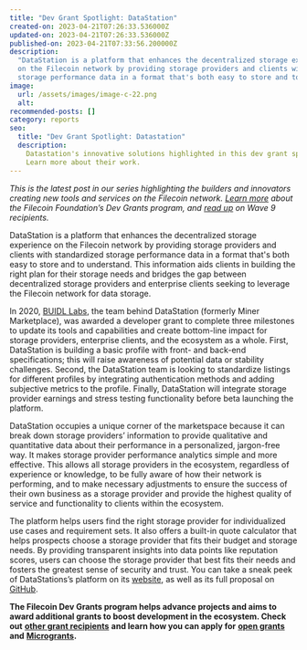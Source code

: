 ```yaml
---
title: "Dev Grant Spotlight: DataStation"
created-on: 2023-04-21T07:26:33.536000Z
updated-on: 2023-04-21T07:26:33.536000Z
published-on: 2023-04-21T07:33:56.200000Z
description:
  "DataStation is a platform that enhances the decentralized storage experience
  on the Filecoin network by providing storage providers and clients with standardized
  storage performance data in a format that's both easy to store and to understand. "
image:
  url: /assets/images/image-c-22.png
  alt:
recommended-posts: []
category: reports
seo:
  title: "Dev Grant Spotlight: Datastation"
  description:
    Datastation's innovative solutions highlighted in this dev grant spotlight.
    Learn more about their work.
---
```


_This is the latest post in our series highlighting the builders and innovators creating new tools and services on the Filecoin network._ [_Learn more_](https://grants.filecoin.io/) _about the Filecoin Foundation’s Dev Grants program, and_ [_read up_](https://filecoinfoundation.medium.com/new-wave-9-developer-grant-recipients-d3f92868ba1f) _on Wave 9 recipients._

DataStation is a platform that enhances the decentralized storage experience on the Filecoin network by providing storage providers and clients with standardized storage performance data in a format that's both easy to store and to understand. This information aids clients in building the right plan for their storage needs and bridges the gap between decentralized storage providers and enterprise clients seeking to leverage the Filecoin network for data storage.

In 2020, [BUIDL Labs](https://buidllabs.io/), the team behind DataStation (formerly Miner Marketplace), was awarded a developer grant to complete three milestones to update its tools and capabilities and create bottom-line impact for storage providers, enterprise clients, and the ecosystem as a whole. First, DataStation is building a basic profile with front- and back-end specifications; this will raise awareness of potential data or stability challenges. Second, the DataStation team is looking to standardize listings for different profiles by integrating authentication methods and adding subjective metrics to the profile. Finally, DataStation will integrate storage provider earnings and stress testing functionality before beta launching the platform.

DataStation occupies a unique corner of the marketspace because it can break down storage providers’ information to provide qualitative and quantitative data about their performance in a personalized, jargon-free way. It makes storage provider performance analytics simple and more effective. This allows all storage providers in the ecosystem, regardless of experience or knowledge, to be fully aware of how their network is performing, and to make necessary adjustments to ensure the success of their own business as a storage provider and provide the highest quality of service and functionality to clients within the ecosystem.

The platform helps users find the right storage provider for individualized use cases and requirement sets. It also offers a built-in quote calculator that helps prospects choose a storage provider that fits their budget and storage needs. By providing transparent insights into data points like reputation scores, users can choose the storage provider that best fits their needs and fosters the greatest sense of security and trust. You can take a sneak peek of DataStations’s platform on its [website](https://medium.com/buidl-labs/datastation-enhancing-the-experience-of-decentralised-storage-on-filecoin-79e8807b854d), as well as its full proposal on [GitHub](https://github.com/filecoin-project/devgrants/blob/8d801d378e4dc7231792f958e7b077a8519452ad/open-grant-proposals/open-miner-marketplace.md).

**The Filecoin Dev Grants program helps advance projects and aims to award additional grants to boost development in the ecosystem. Check out** [**other grant recipients**](https://filecoinfoundation.medium.com/filecoin-foundation-wave-9-dev-grant-proposals-due-friday-july-30-b240d98cee7b) **and learn how you can apply for** [**open grants**](https://github.com/filecoin-project/devgrants/blob/master/open-grants/README.md) **and** [**Microgrants**](https://github.com/filecoin-project/devgrants/blob/master/microgrants/microgrants.md)**.**
